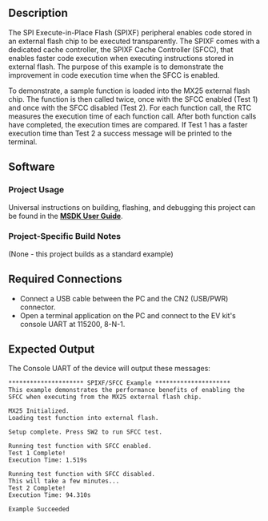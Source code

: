 ## Description

The SPI Execute-in-Place Flash (SPIXF) peripheral enables code stored in an external flash chip to be executed transparently. The SPIXF comes with a dedicated cache controller, the SPIXF Cache Controller (SFCC), that enables faster code execution when executing instructions stored in external flash. The purpose of this example is to demonstrate the improvement in code execution time when the SFCC is enabled.

To demonstrate, a sample function is loaded into the MX25 external flash chip. The function is then called twice, once with the SFCC enabled (Test 1) and once with the SFCC disabled (Test 2). For each function call, the RTC measures the execution time of each function call. After both function calls have completed, the execution times are compared. If Test 1 has a faster execution time than Test 2 a success message will be printed to the terminal.


## Software

### Project Usage

Universal instructions on building, flashing, and debugging this project can be found in the **[MSDK User Guide](https://analog-devices-msdk.github.io/msdk/USERGUIDE/)**.

### Project-Specific Build Notes

(None - this project builds as a standard example)

## Required Connections

-   Connect a USB cable between the PC and the CN2 (USB/PWR) connector.
-   Open a terminal application on the PC and connect to the EV kit's console UART at 115200, 8-N-1.

## Expected Output

The Console UART of the device will output these messages:

```
********************* SPIXF/SFCC Example *********************
This example demonstrates the performance benefits of enabling the
SFCC when executing from the MX25 external flash chip.

MX25 Initialized.
Loading test function into external flash.

Setup complete. Press SW2 to run SFCC test.

Running test function with SFCC enabled.
Test 1 Complete!
Execution Time: 1.519s

Running test function with SFCC disabled.
This will take a few minutes...
Test 2 Complete!
Execution Time: 94.310s

Example Succeeded
```

